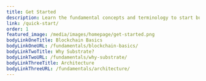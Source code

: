```yaml
---
title: Get Started
description: Learn the fundamental concepts and terminology to start building your blockchain using the Substrate framework.
link: /quick-start/
order: 1
featured_image: /media/images/homepage/get-started.png
bodyLinkOneTitle: Blockchain Basics
bodyLinkOneURL: /fundamentals/blockchain-basics/
bodyLinkTwoTitle: Why Substrate?
bodyLinkTwoURL: /fundamentals/why-substrate/
bodyLinkThreeTitle: Architecture
bodyLinkThreeURL: /fundamentals/architecture/
---
```

